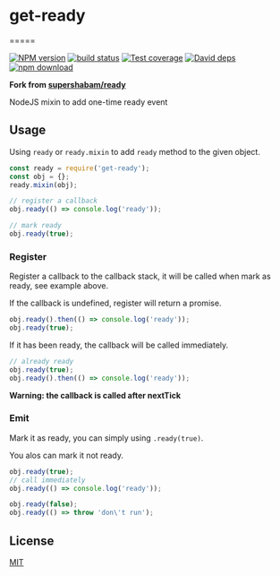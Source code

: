 # get-ready
=====

[![NPM version][npm-image]][npm-url]
[![build status][travis-image]][travis-url]
[![Test coverage][codecov-image]][codecov-url]
[![David deps][david-image]][david-url]
[![npm download][download-image]][download-url]

[npm-image]: https://img.shields.io/npm/v/get-ready.svg?style=flat-square
[npm-url]: https://npmjs.org/package/get-ready
[travis-image]: https://img.shields.io/travis/node-modules/ready.svg?style=flat-square
[travis-url]: https://travis-ci.org/node-modules/ready
[codecov-image]: https://codecov.io/github/node-modules/ready/coverage.svg?branch=master
[codecov-url]: https://codecov.io/github/node-modules/ready?branch=master
[david-image]: https://img.shields.io/david/node-modules/ready.svg?style=flat-square
[david-url]: https://david-dm.org/node-modules/ready
[download-image]: https://img.shields.io/npm/dm/get-ready.svg?style=flat-square
[download-url]: https://npmjs.org/package/get-ready

**Fork from [supershabam/ready](https://github.com/supershabam/ready)**

NodeJS mixin to add one-time ready event

## Usage

Using `ready` or `ready.mixin` to add `ready` method to the given object.

```js
const ready = require('get-ready');
const obj = {};
ready.mixin(obj);

// register a callback
obj.ready(() => console.log('ready'));

// mark ready
obj.ready(true);
```

### Register

Register a callback to the callback stack, it will be called when mark as ready, see example above.

If the callback is undefined, register will return a promise.

```js
obj.ready().then(() => console.log('ready'));
obj.ready(true);
```

If it has been ready, the callback will be called immediately.

```js
// already ready
obj.ready(true);
obj.ready().then(() => console.log('ready'));
```

**Warning: the callback is called after nextTick**

### Emit

Mark it as ready, you can simply using `.ready(true)`.

You alos can mark it not ready.

```js
obj.ready(true);
// call immediately
obj.ready(() => console.log('ready'));

obj.ready(false);
obj.ready(() => throw 'don\'t run');
```

## License

[MIT](LICENSE)
